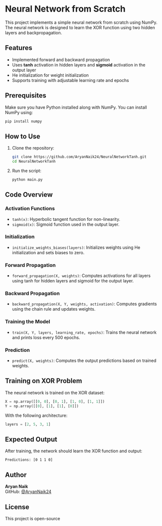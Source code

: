 # Neural Network from Scratch

This project implements a simple neural network from scratch using NumPy. The neural network is designed to learn the XOR function using two hidden layers and backpropagation.

## Features
- Implemented forward and backward propagation
- Uses **tanh** activation in hidden layers and **sigmoid** activation in the output layer
- He initialization for weight initialization
- Supports training with adjustable learning rate and epochs

## Prerequisites
Make sure you have Python installed along with NumPy. You can install NumPy using:
```sh
pip install numpy
```

## How to Use

1. Clone the repository:
   ```sh
   git clone https://github.com/AryanNaik24/NeuralNetworkTanh.git
   cd NeuralNetworkTanh
   ```

2. Run the script:
   ```sh
   python main.py
   ```

## Code Overview

### Activation Functions
- `tanh(x)`: Hyperbolic tangent function for non-linearity.
- `sigmoid(x)`: Sigmoid function used in the output layer.

### Initialization
- `initialize_weights_biases(layers)`: Initializes weights using He initialization and sets biases to zero.

### Forward Propagation
- `forward_propagation(X, weights)`: Computes activations for all layers using tanh for hidden layers and sigmoid for the output layer.

### Backward Propagation
- `backward_propagation(X, Y, weights, activation)`: Computes gradients using the chain rule and updates weights.

### Training the Model
- `train(X, Y, layers, learning_rate, epochs)`: Trains the neural network and prints loss every 500 epochs.

### Prediction
- `predict(X, weights)`: Computes the output predictions based on trained weights.

## Training on XOR Problem
The neural network is trained on the XOR dataset:

```python
X = np.array([[0, 0], [0, 1], [1, 0], [1, 1]])
Y = np.array([[0], [1], [1], [0]])
```

With the following architecture:
```python
layers = [2, 5, 3, 1]
```

## Expected Output
After training, the network should learn the XOR function and output:
```
Predictions: [0 1 1 0]
```

## Author
**Aryan Naik**  
GitHub: [@AryanNaik24](https://github.com/AryanNaik24)

## License
This project is open-source

